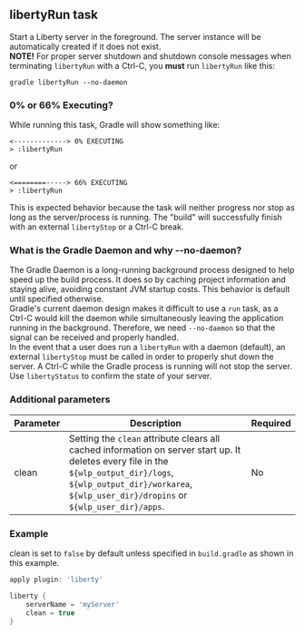 ## libertyRun task  
Start a Liberty server in the foreground. The server instance will be automatically created if it does not exist.  
**NOTE!** For proper server shutdown and shutdown console messages when terminating `libertyRun` with a Ctrl-C, you **must** run `libertyRun` like this:  
```
gradle libertyRun --no-daemon
```
  
### 0% or 66% Executing?
While running this task, Gradle will show something like:  
```
<-------------> 0% EXECUTING
> :libertyRun
```  
or
```
<========-----> 66% EXECUTING
> :libertyRun
```
This is expected behavior because the task will neither progress nor stop as long as the server/process is running. The "build" will successfully finish with an external `libertyStop` or a Ctrl-C break.

### What is the Gradle Daemon and why --no-daemon?
The Gradle Daemon is a long-running background process designed to help speed up the build process. It does so by caching project information and staying alive, avoiding constant JVM startup costs. This behavior is default until specified otherwise.  
Gradle's current daemon design makes it difficult to use a `run` task, as a Ctrl-C would kill the daemon while simultaneously leaving the application running in the background. Therefore, we need `--no-daemon` so that the signal can be received and properly handled.  
In the event that a user does run a `libertyRun` with a daemon (default), an external `libertyStop` must be called in order to properly shut down the server. A Ctrl-C while the Gradle process is running will not stop the server. Use `libertyStatus` to confirm the state of your server.

### Additional parameters

| Parameter | Description | Required |
| --------- | ------------ | ----------|
| clean | Setting the `clean` attribute clears all cached information on server start up. It deletes every file in the `${wlp_output_dir}/logs`, `${wlp_output_dir}/workarea`, `${wlp_user_dir}/dropins` or `${wlp_user_dir}/apps`. | No |

### Example  
clean is set to `false` by default unless specified in `build.gradle` as shown in this example.  

```groovy
apply plugin: 'liberty'

liberty {
    serverName = 'myServer'
    clean = true
}

```
